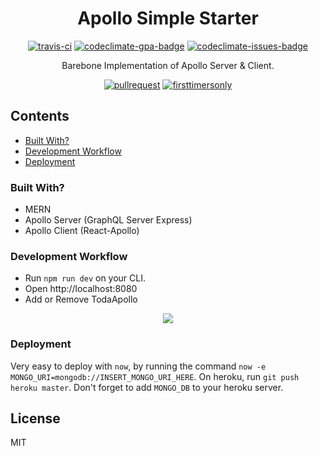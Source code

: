 <div align="center">
	<h1 align="center"> Apollo Simple Starter </h1>
	<p align="center">
		<a href="https://travis-ci.org/ooade/ApolloSimpleStarter"><img src="https://travis-ci.org/ooade/ApolloSimpleStarter.svg?branch=master" alt="travis-ci"/></a> 
		<a href="https://codeclimate.com/github/ooade/ApolloSimpleStarter/badges"><img src="https://codeclimate.com/github/ooade/ApolloSimpleStarter/badges/gpa.svg" alt="codeclimate-gpa-badge"/></a> 
		<a href="https://codeclimate.com/github/ooade/ApolloSimpleStarter"><img src="https://codeclimate.com/github/ooade/ApolloSimpleStarter/badges/issue_count.svg" alt="codeclimate-issues-badge"/></a>
	</p>
	<p align="center"> Barebone Implementation of Apollo Server & Client. </p>
	<p align="center">
		<a href="http://makeapullrequest.com"><img src="https://img.shields.io/badge/PR(s)-welcome-brightgreen.svg?style=flat" alt="pullrequest"></a>
  	<a href="http://www.firsttimersonly.com"><img src="https://img.shields.io/badge/first--timers--only-friendly-blue.svg" alt="firsttimersonly"></a>
	</p>
</div>

## Contents
- [Built With?](#built-with)
- [Development Workflow](#development-workflow)
- [Deployment](#deployment)
	
### Built With?
- MERN
- Apollo Server (GraphQL Server Express)
- Apollo Client (React-Apollo)

### Development Workflow
- Run `npm run dev` on your CLI.
- Open http://localhost:8080
- Add or Remove TodaApollo

<p align="center">
	<img src="http://i.imgur.com/BSYBn1L.gif" />
</p>

### Deployment
Very easy to deploy with `now`, by running the command `now -e MONGO_URI=mongodb://INSERT_MONGO_URI_HERE`. 
On heroku, run `git push heroku master`. Don't forget to add `MONGO_DB` to your heroku server.

## License
MIT
